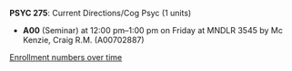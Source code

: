 **PSYC 275**: Current Directions/Cog Psyc (1 units)

- **A00** (Seminar) at 12:00 pm–1:00 pm on Friday at MNDLR 3545 by Mc Kenzie, Craig R.M. (A00702887)

[Enrollment numbers over time](./PSYC275.tsv)
